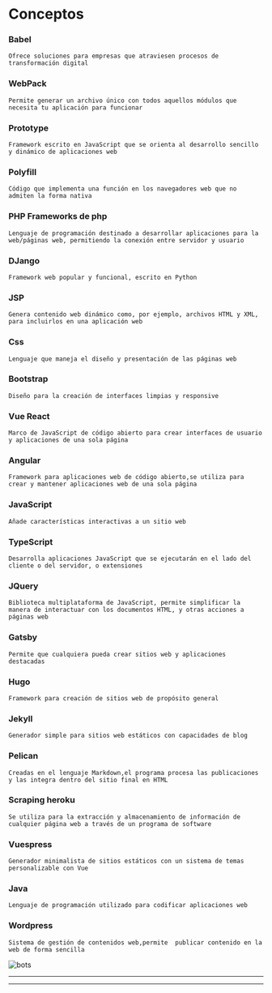 # Conceptos

### Babel
`Ofrece soluciones para empresas que atraviesen procesos de transformación digital`

### WebPack 
`Permite generar un archivo único con todos aquellos módulos que necesita tu aplicación para funcionar`

### Prototype 
`Framework escrito en JavaScript que se orienta al desarrollo sencillo y dinámico de aplicaciones web`

### Polyfill
`Código que implementa una función en los navegadores web que no admiten la forma nativa`

### PHP Frameworks de php
`Lenguaje de programación destinado a desarrollar aplicaciones para la web/páginas web, permitiendo la conexión entre servidor y usuario` 

### DJango 
`Framework web popular y funcional, escrito en Python`

### JSP 
`Genera contenido web dinámico como, por ejemplo, archivos HTML y XML, para incluirlos en una aplicación web`

### Css 
`Lenguaje que maneja el diseño y presentación de las páginas web`

### Bootstrap 
`Diseño para la creación de interfaces limpias y responsive`

### Vue React
`Marco de JavaScript de código abierto para crear interfaces de usuario y aplicaciones de una sola página`

### Angular
`Framework para aplicaciones web de código abierto,se utiliza para crear y mantener aplicaciones web de una sola página`

### JavaScript 
`Añade características interactivas a un sitio web`

### TypeScript 
`Desarrolla aplicaciones JavaScript que se ejecutarán en el lado del cliente o del servidor, o extensiones` 

### JQuery 
`Biblioteca multiplataforma de JavaScript, permite simplificar la manera de interactuar con los documentos HTML, y otras acciones a páginas web`

### Gatsby
`Permite que cualquiera pueda crear sitios web y aplicaciones destacadas` 

### Hugo  
`Framework para creación de sitios web de propósito general`

### Jekyll
`Generador simple para sitios web estáticos con capacidades de blog`

### Pelican 
`Creadas en el lenguaje Markdown,el programa procesa las publicaciones y las integra dentro del sitio final en HTML`
     
### Scraping heroku 
`Se utiliza para la extracción y almacenamiento de información de cualquier página web a través de un programa de software`

### Vuespress 
`Generador minimalista de sitios estáticos con un sistema de temas personalizable con Vue `

### Java 
`Lenguaje de programación utilizado para codificar aplicaciones web`

### Wordpress
`Sistema de gestión de contenidos web,permite  publicar contenido en la web de forma sencilla`

![bots](https://cdn.habtium.com/habtium/album/3/noticia_1254144381article_image_bots.png)
     
---


---
